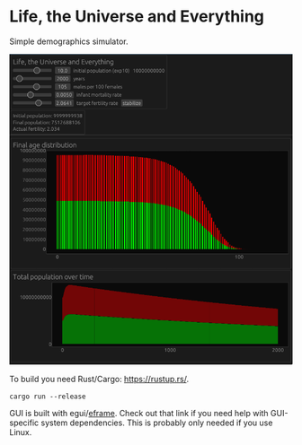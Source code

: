 # Life, the Universe and Everything

Simple demographics simulator.

![screenshot of GUI](./.assets/screenshot.png)

To build you need Rust/Cargo: https://rustup.rs/.

```shell
cargo run --release
```

GUI is built with egui/[eframe](https://github.com/emilk/egui/tree/main/crates/eframe).
Check out that link if you need help with GUI-specific system dependencies.
This is probably only needed if you use Linux.
